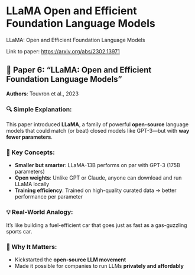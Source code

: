# LLaMA Open and Efficient Foundation Language Models

LLaMA: Open and Efficient Foundation Language Models

Link to paper: https://arxiv.org/abs/2302.13971


## 📄 Paper 6: “LLaMA: Open and Efficient Foundation Language Models”
**Authors**: Touvron et al., 2023

### 🔍 Simple Explanation:
This paper introduced **LLaMA**, a family of powerful **open-source** language models that could match (or beat) closed models like GPT-3—but with **way fewer parameters**.

### 🧠 Key Concepts:
- **Smaller but smarter**: LLaMA-13B performs on par with GPT-3 (175B parameters)
- **Open weights**: Unlike GPT or Claude, anyone can download and run LLaMA locally
- **Training efficiency**: Trained on high-quality curated data → better performance per parameter

### 💡 Real-World Analogy:
It’s like building a fuel-efficient car that goes just as fast as a gas-guzzling sports car.

### 🧩 Why It Matters:
- Kickstarted the **open-source LLM movement**
- Made it possible for companies to run LLMs **privately and affordably**